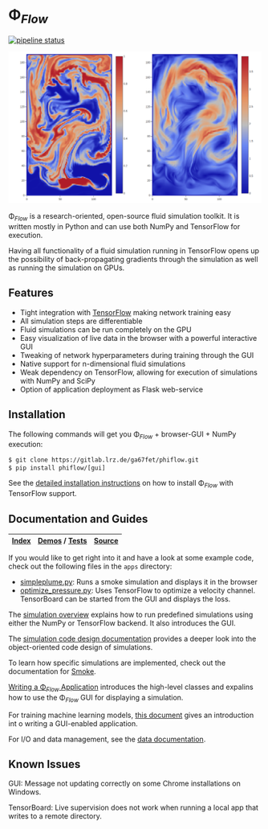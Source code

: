 # Φ<sub>*Flow*</sub>

[![pipeline status](https://gitlab.lrz.de/ga67fet/phiflow/badges/master/pipeline.svg)](https://gitlab.lrz.de/ga67fet/phiflow/commits/master)


![Gui](documentation/figures/Gui.png)

Φ<sub>*Flow*</sub> is a research-oriented, open-source fluid simulation toolkit.
It is written mostly in Python and can use both NumPy and TensorFlow for execution.

Having all functionality of a fluid simulation running in TensorFlow opens up the possibility of back-propagating gradients through the simulation as well as running the simulation on GPUs.


## Features
- Tight integration with [TensorFlow](https://www.tensorflow.org/) making network training easy
- All simulation steps are differentiable
- Fluid simulations can be run completely on the GPU
- Easy visualization of live data in the browser with a powerful interactive GUI
- Tweaking of network hyperparameters during training through the GUI
- Native support for n-dimensional fluid simulations
- Weak dependency on TensorFlow, allowing for execution of simulations with NumPy and SciPy
- Option of application deployment as Flask web-service


## Installation

The following commands will get you Φ<sub>*Flow*</sub> + browser-GUI + NumPy execution:

```
$ git clone https://gitlab.lrz.de/ga67fet/phiflow.git
$ pip install phiflow/[gui]
```

See the [detailed installation instructions](documentation/install.md) on how to install Φ<sub>*Flow*</sub>
with TensorFlow support.


## Documentation and Guides

| [Index](documentation) | [Demos](apps) / [Tests](tests) | [Source](phi) |
|-------|---------------|--------|

If you would like to get right into it and have a look at some example code, check out the following files in the `apps` directory:

- [simpleplume.py](./apps/simpleplume.py): Runs a smoke simulation and displays it in the browser
- [optimize_pressure.py](./apps/optimize_pressure.py): Uses TensorFlow to optimize a velocity channel. TensorBoard can be started from the GUI and displays the loss.

The [simulation overview](documentation/sim.md) explains how to run predefined simulations using either the NumPy or TensorFlow backend. It also introduces the GUI.

The [simulation code design documentation](documentation/simdesign.md) provides a deeper look into the object-oriented code design of simulations.

To learn how specific simulations are implemented, check out the documentation for [Smoke](documentation/smoke.md). 

[Writing a Φ<sub>*Flow*</sub> Application](documentation/gui.md) introduces the high-level classes and expalins how to use the Φ<sub>*Flow*</sub> GUI for displaying a simulation.

For training machine learning models, [this document](documentation/tfmodel.md) gives an introduction int o writing a GUI-enabled application.


For I/O and data management, see the [data documentation](documentation/data.md).

## Known Issues

GUI: Message not updating correctly on some Chrome installations on Windows.

TensorBoard: Live supervision does not work when running a local app that writes to a remote directory.